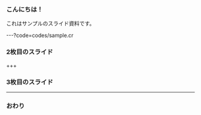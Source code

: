 ### こんにちは！


これはサンプルのスライド資料です。


---?code=codes/sample.cr


### 2枚目のスライド


+++


### 3枚目のスライド


---


### おわり
